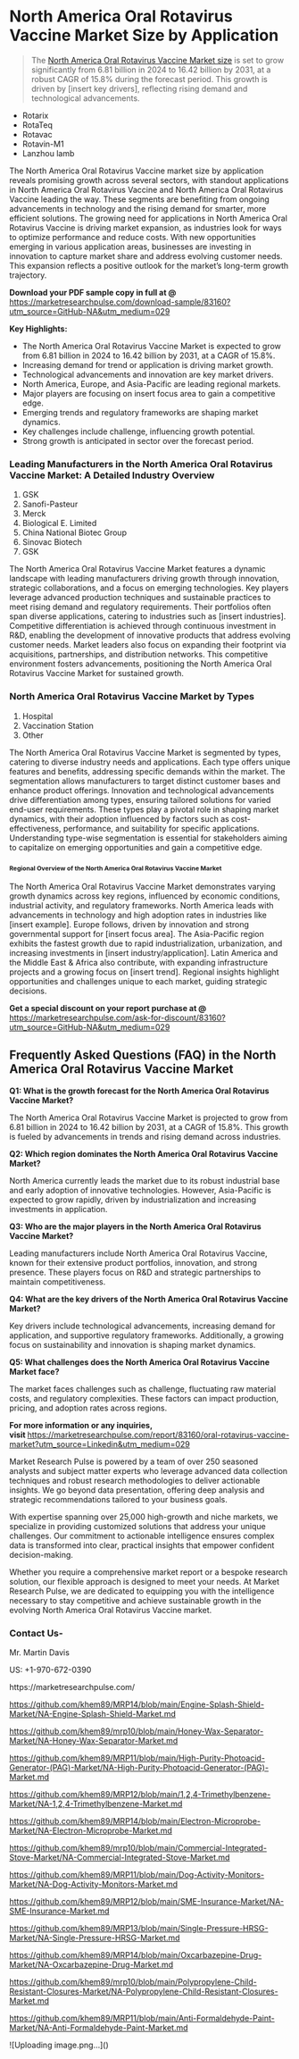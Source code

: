 <h1>North America Oral Rotavirus Vaccine Market&nbsp;Size by Application</h1><blockquote><p>The <a href="https://marketresearchpulse.com/download-sample/83160?utm_source=GitHub-NA&amp;utm_medium=029">North America Oral Rotavirus Vaccine Market size</a> is set to grow significantly from 6.81 billion in 2024 to 16.42 billion by 2031, at a robust CAGR of 15.8% during the forecast period. This growth is driven by [insert key drivers], reflecting rising demand and technological advancements.</p></blockquote><ul><li>Rotarix<li> RotaTeq<li> Rotavac<li> Rotavin-M1<li> Lanzhou lamb</li></ul><p>The North America Oral Rotavirus Vaccine market size by application reveals promising growth across several sectors, with standout applications in North America Oral Rotavirus Vaccine and North America Oral Rotavirus Vaccine leading the way. These segments are benefiting from ongoing advancements in technology and the rising demand for smarter, more efficient solutions. The growing need for applications in North America Oral Rotavirus Vaccine is driving market expansion, as industries look for ways to optimize performance and reduce costs. With new opportunities emerging in various application areas, businesses are investing in innovation to capture market share and address evolving customer needs. This expansion reflects a positive outlook for the market’s long-term growth trajectory.</p><p><strong>Download your PDF sample copy in full at @ </strong><a href="https://marketresearchpulse.com/download-sample/83160?utm_source=GitHub-NA&amp;utm_medium=029">https://marketresearchpulse.com/download-sample/83160?utm_source=GitHub-NA&amp;utm_medium=029</a></p><p><strong>Key Highlights: </strong></p><ul><li>The North America Oral Rotavirus Vaccine Market is expected to grow from 6.81 billion in 2024 to 16.42 billion by 2031, at a CAGR of 15.8%.</li><li>Increasing demand for trend or application is driving market growth.</li><li>Technological advancements and innovation are key market drivers.</li><li>North America, Europe, and Asia-Pacific are leading regional markets.</li><li>Major players are focusing on insert focus area to gain a competitive edge.</li><li>Emerging trends and regulatory frameworks are shaping market dynamics.</li><li>Key challenges include challenge, influencing growth potential.</li><li>Strong growth is anticipated in sector over the forecast period.</li></ul><h3>Leading Manufacturers in the North America Oral Rotavirus Vaccine Market: A Detailed Industry Overview</h3><ol><li>GSK</li><li>Sanofi-Pasteur</li><li>Merck</li><li>Biological E. Limited</li><li>China National Biotec Group</li><li>Sinovac Biotech</li><li>GSK</li></ol><div class="flex max-w-full flex-col flex-grow"><div class="min-h-8 text-message flex w-full flex-col items-end gap-2 whitespace-normal break-words [.text-message+&amp;]:mt-5" dir="auto" data-message-author-role="assistant" data-message-id="fd8432e4-4910-450d-b182-61b7bfb0a01f" data-message-model-slug="gpt-4o"><div class="flex w-full flex-col gap-1 empty:hidden first:pt-[3px]"><div class="markdown prose w-full break-words dark:prose-invert light"><p>The North America Oral Rotavirus Vaccine Market features a dynamic landscape with leading manufacturers driving growth through innovation, strategic collaborations, and a focus on emerging technologies. Key players leverage advanced production techniques and sustainable practices to meet rising demand and regulatory requirements. Their portfolios often span diverse applications, catering to industries such as [insert industries]. Competitive differentiation is achieved through continuous investment in R&amp;D, enabling the development of innovative products that address evolving customer needs. Market leaders also focus on expanding their footprint via acquisitions, partnerships, and distribution networks. This competitive environment fosters advancements, positioning the North America Oral Rotavirus Vaccine Market for sustained growth.</p></div></div></div></div><h3>North America Oral Rotavirus Vaccine Market by Types</h3><ol><li>Hospital<li> Vaccination Station<li> Other</li></ol><div class="flex max-w-full flex-col flex-grow"><div class="min-h-8 text-message flex w-full flex-col items-end gap-2 whitespace-normal break-words [.text-message+&amp;]:mt-5" dir="auto" data-message-author-role="assistant" data-message-id="084470be-0bb7-4664-bddf-5156b4f41249" data-message-model-slug="gpt-4o-mini"><div class="flex w-full flex-col gap-1 empty:hidden first:pt-[3px]"><div class="markdown prose w-full break-words dark:prose-invert light"><p>The North America Oral Rotavirus Vaccine Market is segmented by types, catering to diverse industry needs and applications. Each type offers unique features and benefits, addressing specific demands within the market. The segmentation allows manufacturers to target distinct customer bases and enhance product offerings. Innovation and technological advancements drive differentiation among types, ensuring tailored solutions for varied end-user requirements. These types play a pivotal role in shaping market dynamics, with their adoption influenced by factors such as cost-effectiveness, performance, and suitability for specific applications. Understanding type-wise segmentation is essential for stakeholders aiming to capitalize on emerging opportunities and gain a competitive edge.</p></div></div></div></div><h3><span style="font-size: 11px;">Regional Overview of the North America Oral Rotavirus Vaccine Market</span></h3><div class="flex max-w-full flex-col flex-grow"><div class="min-h-8 text-message flex w-full flex-col items-end gap-2 whitespace-normal break-words [.text-message+&amp;]:mt-5" dir="auto" data-message-author-role="assistant" data-message-id="e9038762-ce64-4e30-91c9-9bd413514231" data-message-model-slug="gpt-4o-mini"><div class="flex w-full flex-col gap-1 empty:hidden first:pt-[3px]"><div class="markdown prose w-full break-words dark:prose-invert light"><p>The North America Oral Rotavirus Vaccine Market demonstrates varying growth dynamics across key regions, influenced by economic conditions, industrial activity, and regulatory frameworks. North America leads with advancements in technology and high adoption rates in industries like [insert example]. Europe follows, driven by innovation and strong governmental support for [insert focus area]. The Asia-Pacific region exhibits the fastest growth due to rapid industrialization, urbanization, and increasing investments in [insert industry/application]. Latin America and the Middle East &amp; Africa also contribute, with expanding infrastructure projects and a growing focus on [insert trend]. Regional insights highlight opportunities and challenges unique to each market, guiding strategic decisions.</p></div></div></div></div><p><strong>Get a special discount on your report purchase at @ </strong><a href="https://marketresearchpulse.com/ask-for-discount/83160?utm_source=GitHub-NA&amp;utm_medium=029">https://marketresearchpulse.com/ask-for-discount/83160?utm_source=GitHub-NA&amp;utm_medium=029</a></p><h2>Frequently Asked Questions (FAQ) in the North America Oral Rotavirus Vaccine Market</h2><p><strong>Q1: What is the growth forecast for the North America Oral Rotavirus Vaccine Market?</strong></p><p>The North America Oral Rotavirus Vaccine Market is projected to grow from 6.81 billion in 2024 to 16.42 billion by 2031, at a CAGR of 15.8%. This growth is fueled by advancements in trends and rising demand across industries.</p><p><strong>Q2: Which region dominates the North America Oral Rotavirus Vaccine Market?</strong></p><p>North America currently leads the market due to its robust industrial base and early adoption of innovative technologies. However, Asia-Pacific is expected to grow rapidly, driven by industrialization and increasing investments in application.</p><p><strong>Q3: Who are the major players in the North America Oral Rotavirus Vaccine Market?</strong></p><p>Leading manufacturers include North America Oral Rotavirus Vaccine, known for their extensive product portfolios, innovation, and strong presence. These players focus on R&amp;D and strategic partnerships to maintain competitiveness.</p><p><strong>Q4: What are the key drivers of the North America Oral Rotavirus Vaccine Market?</strong></p><p>Key drivers include technological advancements, increasing demand for application, and supportive regulatory frameworks. Additionally, a growing focus on sustainability and innovation is shaping market dynamics.</p><p><strong>Q5: What challenges does the North America Oral Rotavirus Vaccine Market face?</strong></p><p>The market faces challenges such as challenge, fluctuating raw material costs, and regulatory complexities. These factors can impact production, pricing, and adoption rates across regions.</p><p><strong>For more information or any inquiries, visit&nbsp;</strong><a href="https://marketresearchpulse.com/report/83160/oral-rotavirus-vaccine-market?utm_source=Linkedin&utm_medium=029">https://marketresearchpulse.com/report/83160/oral-rotavirus-vaccine-market?utm_source=Linkedin&utm_medium=029</a></p><p>Market Research Pulse is powered by a team of over 250 seasoned analysts and subject matter experts who leverage advanced data collection techniques and robust research methodologies to deliver actionable insights. We go beyond data presentation, offering deep analysis and strategic recommendations tailored to your business goals.</p><p>With expertise spanning over 25,000 high-growth and niche markets, we specialize in providing customized solutions that address your unique challenges. Our commitment to actionable intelligence ensures complex data is transformed into clear, practical insights that empower confident decision-making.</p><p>Whether you require a comprehensive market report or a bespoke research solution, our flexible approach is designed to meet your needs. At Market Research Pulse, we are dedicated to equipping you with the intelligence necessary to stay competitive and achieve sustainable growth in the evolving North America Oral Rotavirus Vaccine market.</p><h3><strong>Contact Us-</strong></h3><p>Mr. Martin Davis</p><p>US: +1-970-672-0390</p><p>https://marketresearchpulse.com/</p><p><a href="https://github.com/khem89/MRP14/blob/main/Engine-Splash-Shield-Market/NA-Engine-Splash-Shield-Market.md">https://github.com/khem89/MRP14/blob/main/Engine-Splash-Shield-Market/NA-Engine-Splash-Shield-Market.md</a></p><p><a href="https://github.com/khem89/mrp10/blob/main/Honey-Wax-Separator-Market/NA-Honey-Wax-Separator-Market.md">https://github.com/khem89/mrp10/blob/main/Honey-Wax-Separator-Market/NA-Honey-Wax-Separator-Market.md</a></p><p><a href="https://github.com/khem89/MRP11/blob/main/High-Purity-Photoacid-Generator-(PAG)-Market/NA-High-Purity-Photoacid-Generator-(PAG)-Market.md">https://github.com/khem89/MRP11/blob/main/High-Purity-Photoacid-Generator-(PAG)-Market/NA-High-Purity-Photoacid-Generator-(PAG)-Market.md</a></p><p><a href="https://github.com/khem89/MRP12/blob/main/1,2,4-Trimethylbenzene-Market/NA-1,2,4-Trimethylbenzene-Market.md">https://github.com/khem89/MRP12/blob/main/1,2,4-Trimethylbenzene-Market/NA-1,2,4-Trimethylbenzene-Market.md</a></p><p><a href="https://github.com/khem89/MRP14/blob/main/Electron-Microprobe-Market/NA-Electron-Microprobe-Market.md">https://github.com/khem89/MRP14/blob/main/Electron-Microprobe-Market/NA-Electron-Microprobe-Market.md</a></p><p><a href="https://github.com/khem89/mrp10/blob/main/Commercial-Integrated-Stove-Market/NA-Commercial-Integrated-Stove-Market.md">https://github.com/khem89/mrp10/blob/main/Commercial-Integrated-Stove-Market/NA-Commercial-Integrated-Stove-Market.md</a></p><p><a href="https://github.com/khem89/MRP11/blob/main/Dog-Activity-Monitors-Market/NA-Dog-Activity-Monitors-Market.md">https://github.com/khem89/MRP11/blob/main/Dog-Activity-Monitors-Market/NA-Dog-Activity-Monitors-Market.md</a></p><p><a href="https://github.com/khem89/MRP12/blob/main/SME-Insurance-Market/NA-SME-Insurance-Market.md">https://github.com/khem89/MRP12/blob/main/SME-Insurance-Market/NA-SME-Insurance-Market.md</a></p><p><a href="https://github.com/khem89/MRP13/blob/main/Single-Pressure-HRSG-Market/NA-Single-Pressure-HRSG-Market.md">https://github.com/khem89/MRP13/blob/main/Single-Pressure-HRSG-Market/NA-Single-Pressure-HRSG-Market.md</a></p><p><a href="https://github.com/khem89/MRP14/blob/main/Oxcarbazepine-Drug-Market/NA-Oxcarbazepine-Drug-Market.md">https://github.com/khem89/MRP14/blob/main/Oxcarbazepine-Drug-Market/NA-Oxcarbazepine-Drug-Market.md</a></p><p><a href="https://github.com/khem89/mrp10/blob/main/Polypropylene-Child-Resistant-Closures-Market/NA-Polypropylene-Child-Resistant-Closures-Market.md">https://github.com/khem89/mrp10/blob/main/Polypropylene-Child-Resistant-Closures-Market/NA-Polypropylene-Child-Resistant-Closures-Market.md</a></p><p><a href="https://github.com/khem89/MRP11/blob/main/Anti-Formaldehyde-Paint-Market/NA-Anti-Formaldehyde-Paint-Market.md">https://github.com/khem89/MRP11/blob/main/Anti-Formaldehyde-Paint-Market/NA-Anti-Formaldehyde-Paint-Market.md</a></p>
![Uploading image.png…]()
